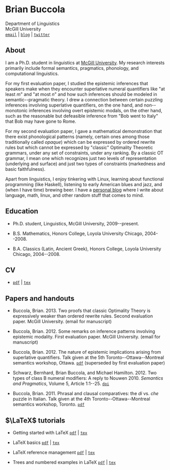 Brian Buccola
=============

Department of Linguistics  
McGill University  
[`email`][email] | [`blog`][blog] | [`twitter`][twitter]

[email]:   mailto:brian.buccola@mail.mcgill.ca
[blog]:    http://brianbuccola.github.com/
[twitter]: https://twitter.com/brianbuccola/


About
-----

I am a Ph.D. student in linguistics at [McGill University][dept]. My research
interests primarily include formal semantics, pragmatics, phonology, and
computational linguistics.

For my first evaluation paper, I studied the epistemic inferences that speakers
make when they encounter superlative numeral quantifiers like "at least *m*"
and "at most *n*" and how such inferences should be modeled in
semantic--pragmatic theory. I drew a connection between certain puzzling
inferences involving superlative quantifiers, on the one hand, and
non--monotonic inferences involving overt epistemic modals, on the other hand,
such as the reasonable but defeasible inference from "Bob went to Italy" that
Bob may have gone to Rome.

For my second evaluation paper, I gave a mathematical demonstration that there
exist phonological patterns (namely, certain ones among those traditionally
called *opaque*) which can be expressed by ordered rewrite rules but which
cannot be expressed by "classic" Optimality Theoretic grammars, under any set
of constraints, under any ranking. By a classic OT grammar, I mean one which
recognizes just two levels of representation (underlying and surface) and just
two types of constraints (markedness and basic faithfulness).

Apart from linguistics, I enjoy tinkering with Linux, learning about functional
programming (like Haskell), listening to early American blues and jazz, and
(when I have time) brewing beer. I have a [personal blog][blog] where I write
about language, math, linux, and other random stuff that comes to mind.

[dept]: http://www.mcgill.ca/linguistics/ "McGill linguistics department"


Education
---------

- Ph.D. student, Linguistics, McGill University, 2009--present.

- B.S. Mathematics, Honors College, Loyola University Chicago, 2004--2008.

- B.A. Classics (Latin, Ancient Greek), Honors College, Loyola University
  Chicago, 2004--2008.


CV
---

- [`pdf`][cv-pdf] | [`tex`][cv-tex]

[cv-pdf]:
    https://github.com/brianbuccola/cv/blob/master/buccola-cv.pdf?raw=true
    "Brian's CV"
[cv-tex]:
    https://github.com/brianbuccola/cv/blob/master/buccola-cv.tex?raw=true
    "Brian's CV (source)"


Papers and handouts
-------------------

- Buccola, Brian. 2013. Two proofs that classic Optimality Theory is
  expressively weaker than ordered rewrite rules. Second evaluation paper.
  McGill University. (email for manuscript)

- Buccola, Brian. 2012. Some remarks on inference patterns involving epistemic
  modality. First evaluation paper. McGill University. (email for manuscript)

- Buccola, Brian. 2012. The nature of epistemic implications arising from
  superlative quantifiers. Talk given at the 5th Toronto--Ottawa--Montreal
  semantics workshop, Ottawa. [`pdf`][tom5] (superseded by first evaluation
  paper)

- Schwarz, Bernhard, Brian Buccola, and Michael Hamilton.  2012. Two types of
  class B numeral modifiers: A reply to Nouwen 2010. *Semantics and
  Pragmatics*, Volume 5, Article 1:1--25. [`doi`][semprag]

- Buccola, Brian. 2011. Phrasal and clausal comparatives: the *di* vs. *che*
  puzzle in Italian. Talk given at the 4th Toronto--Ottawa--Montreal semantics
  workshop, Toronto.  [`pdf`][tom4]

[tom5]:    files/buccola-tom5-handout.pdf   "TOM 5 handout"
[semprag]: http://dx.doi.org/10.3765/sp.5.1 "Schwarz, Buccola, and Hamilton 2012"
[tom4]:    files/buccola-tom4-handout.pdf   "TOM 4 handout"


$\LaTeX$ tutorials
------------------

- Getting started with LaTeX [`pdf`][gs-pdf] | [`tex`][gs-tex]

- LaTeX basics [`pdf`][bas-pdf] | [`tex`][bas-tex]

- LaTeX reference management [`pdf`][ref-pdf] | [`tex`][ref-tex]

- Trees and numbered examples in LaTeX [`pdf`][trees-pdf] | [`tex`][trees-tex]

[gs-pdf]:
    https://github.com/brianbuccola/latex-tutorials/blob/master/latex-getting-started.pdf?raw=true
    "Getting started with LaTeX"
[gs-tex]:
    https://github.com/brianbuccola/latex-tutorials/blob/master/latex-getting-started.tex?raw=true
    "Getting started with LaTeX (source)"
[bas-pdf]:
    https://github.com/brianbuccola/latex-tutorials/blob/master/latex-basics.pdf?raw=true
    "LaTeX basics"
[bas-tex]:
    https://github.com/brianbuccola/latex-tutorials/blob/master/latex-basics.tex?raw=true
    "LaTeX basics (source)"
[ref-pdf]:
    https://github.com/brianbuccola/latex-tutorials/blob/master/latex-reference-mgmt.pdf?raw=true
    "LaTeX reference management"
[ref-tex]:
    https://github.com/brianbuccola/latex-tutorials/blob/master/latex-reference-mgmt.tex?raw=true
    "LaTeX reference management (source)"
[trees-pdf]:
    https://github.com/brianbuccola/latex-tutorials/blob/master/latex-trees.pdf?raw=true
    "Trees and numbered examples in LaTeX"
[trees-tex]:
    https://github.com/brianbuccola/latex-tutorials/blob/master/latex-trees.tex?raw=true
    "Trees and numbered examples in LaTeX (source)"

